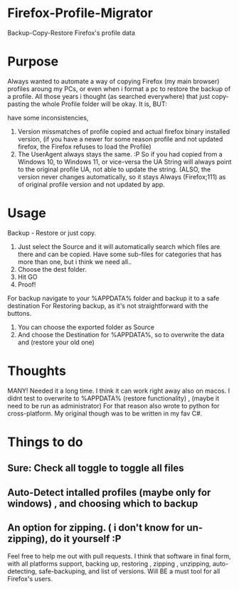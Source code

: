 # Firefox-Profile-Migrator
Backup-Copy-Restore Firefox's profile data


# Purpose

Always wanted to automate a way of copying Firefox (my main browser) profiles aroung my PCs, or even when i format a pc to restore the backup of a profile.
All those years i thought (as searched everywhere) that just copy-pasting the whole Profile folder will be okay.
It is, BUT:

have some inconsistencies,
1. Version missmatches of profile copied and actual firefox binary installed version, (if you have a newer for some reason profile and not updated firefox, the Firefox refuses to load the Profile)
2. The UserAgent always stays the same. :P So if you had copied from a Windows 10, to Windows 11, or vice-versa the UA String will always point to the original profile UA, not able to update the string. (ALSO, the version never changes automatically, so it stays Always (Firefox;111) as of original
   profile version and not updated by app.


# Usage

Backup - Restore or just copy.

1. Just select the Source and it will automatically search which files are there and can be copied. Have some sub-files for categories that has more than one, but i think we need all..
2. Choose the dest folder.
3. Hit GO
4. Proof!

For backup navigate to your %APPDATA% folder and backup it to a safe destination
For Restoring backup, as it's not straightforward with the buttons.
1. You can choose the exported folder as Source
2. And choose the Destination for %APPDATA%, so to overwrite the data and (restore your old one)

# Thoughts
MANY!
Needed it a long time.
I think it can work right away also on macos.
I didnt test to overwrite to %APPDATA% (restore functionality) , (maybe it need to be run as administrator)
For that reason also wrote to python for cross-platform. My original though was to be written in my fav C#.


# Things to do
## Sure: Check all toggle to toggle all files
## Auto-Detect intalled profiles (maybe only for windows) , and choosing which to backup
## An option for zipping. ( i don't know for un-zipping), do it yourself :P

Feel free to help me out with pull requests.
I think that software in final form, with all platforms support, backing up, restoring , zipping , unzipping, auto-detecting, safe-backuping, and list of versions.
Will BE a must tool for all Firefox's users.
